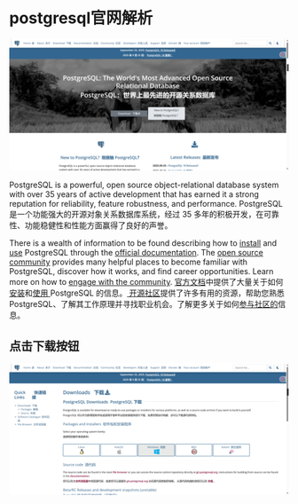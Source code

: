 # postgresql官网解析



![image-20251010231732999](demo01_2025_10_10_02.assets/image-20251010231732999.png)





PostgreSQL is a powerful, open source object-relational database system with over 35 years of active development that has earned it a strong reputation for reliability, feature robustness, and performance.
PostgreSQL 是一个功能强大的开源对象关系数据库系统，经过 35 多年的积极开发，在可靠性、功能稳健性和性能方面赢得了良好的声誉。

There is a wealth of information to be found describing how to [install](https://www.postgresql.org/download/) and [use](https://www.postgresql.org/docs/) PostgreSQL through the [official documentation](https://www.postgresql.org/docs/). The [open source community](https://www.postgresql.org/community/) provides many helpful places to become familiar with PostgreSQL, discover how it works, and find career opportunities. Learn more on how to [engage with the community](https://www.postgresql.org/community/).
[官方文档](https://www.postgresql.org/docs/)中提供了大量关于如何[安装](https://www.postgresql.org/download/)和[使用 ](https://www.postgresql.org/docs/)PostgreSQL 的信息。[ 开源社区](https://www.postgresql.org/community/)提供了许多有用的资源，帮助您熟悉 PostgreSQL、了解其工作原理并寻找职业机会。了解更多关于如何[参与社区的](https://www.postgresql.org/community/)信息。







## 点击下载按钮



![image-20251010231955471](demo01_2025_10_10_02.assets/image-20251010231955471.png)










